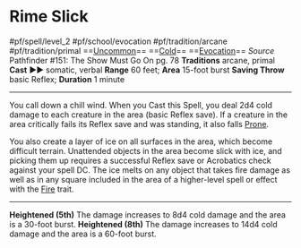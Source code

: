 # Rime Slick
#pf/spell/level_2 #pf/school/evocation #pf/tradition/arcane #pf/tradition/primal
==[Uncommon](../../../Traits/Uncommon.md)== ==[Cold](../../../Traits/Cold.md)== ==[Evocation](../../../Traits/Evocation.md)==
*Source* Pathfinder #151: The Show Must Go On pg. 78
**Traditions** arcane, primal
**Cast** ►► somatic, verbal
**Range** 60 feet; **Area** 15-foot burst
**Saving Throw** basic Reflex; **Duration** 1 minute

---
You call down a chill wind. When you Cast this Spell, you deal 2d4 cold damage to each creature in the area (basic Reflex save). If a creature in the area critically fails its Reflex save and was standing, it also falls [Prone](../../../Conditions/Prone.md).

You also create a layer of ice on all surfaces in the area, which become difficult terrain. Unattended objects in the area become slick with ice, and picking them up requires a successful Reflex save or Acrobatics check against your spell DC. The ice melts on any object that takes fire damage as well as in any square included in the area of a higher-level spell or effect with the [Fire](../../../Traits/Fire.md) trait.

<hr>

**Heightened (5th)** The damage increases to 8d4 cold damage and the area is a 30-foot burst.
**Heightened (8th)** The damage increases to 14d4 cold damage and the area is a 60-foot burst.